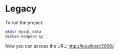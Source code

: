 # Legacy

To run the project:

```bash
mkdir mysql_data
docker-compose up
```

Now you can access the URL: [http://localhost:5000/](http://localhost:5000/).
